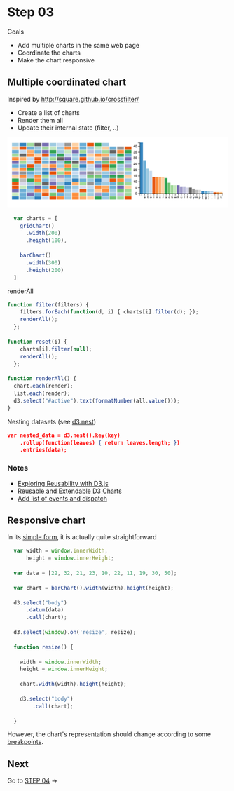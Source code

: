 # Step 03

Goals

* Add multiple charts in the same web page
* Coordinate the charts
* Make the chart responsive

## Multiple coordinated chart

Inspired by http://square.github.io/crossfilter/

* Create a list of charts
* Render them all
* Update their internal state (filter, ..)

![img](img/multiple-charts.png)

```js
  var charts = [
    gridChart()
      .width(200)
      .height(100),

    barChart()
      .width(300)
      .height(200)
  ]
```

renderAll

```js
function filter(filters) {
    filters.forEach(function(d, i) { charts[i].filter(d); });
    renderAll();
  };

function reset(i) {
    charts[i].filter(null);
    renderAll();
  };

function renderAll() {
  chart.each(render);
  list.each(render);
  d3.select("#active").text(formatNumber(all.value()));
}
```


Nesting datasets (see [d3.nest](http://bl.ocks.org/phoebebright/raw/3176159/))

```json
var nested_data = d3.nest().key(key)
    .rollup(function(leaves) { return leaves.length; })
    .entries(data);
```

### Notes

* [Exploring Reusability with D3.js](https://bocoup.com/blog/reusability-with-d3)
* [Reusable and Extendable D3 Charts](https://537.io/reusable-and-extendable-d3-charts/)
* [Add list of events and dispatch](https://github.com/cid-harvard/vis-toolkit/blob/master/src/events.js)

## Responsive chart

In its [simple form](http://eyeseast.github.io/visible-data/2013/08/28/responsive-charts-with-d3/), it is actually quite straightforward

```js
  var width = window.innerWidth,
      height = window.innerHeight;

  var data = [22, 32, 21, 23, 10, 22, 11, 19, 30, 50];

  var chart = barChart().width(width).height(height);

  d3.select("body")
      .datum(data)
      .call(chart);

  d3.select(window).on('resize', resize);

  function resize() {

    width = window.innerWidth;
    height = window.innerHeight;

    chart.width(width).height(height);

    d3.select("body")
        .call(chart);

  }
```

However, the chart's representation should change according to some [breakpoints](https://v4-alpha.getbootstrap.com/layout/overview/).

## Next

Go to [STEP 04](../04/) →
